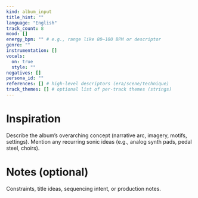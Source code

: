 ```yaml
---
kind: album_input
title_hint: ""
language: "English"
track_count: 8
mood: []
energy_bpm: "" # e.g., range like 80–100 BPM or descriptor
genre: ""
instrumentation: []
vocals:
  on: true
  style: ""
negatives: []
persona_id: ""
references: [] # high-level descriptors (era/scene/technique)
track_themes: [] # optional list of per-track themes (strings)
---
```


# Inspiration

Describe the album’s overarching concept (narrative arc, imagery, motifs, settings). Mention any recurring sonic ideas (e.g., analog synth pads, pedal steel, choirs).

# Notes (optional)

Constraints, title ideas, sequencing intent, or production notes.

